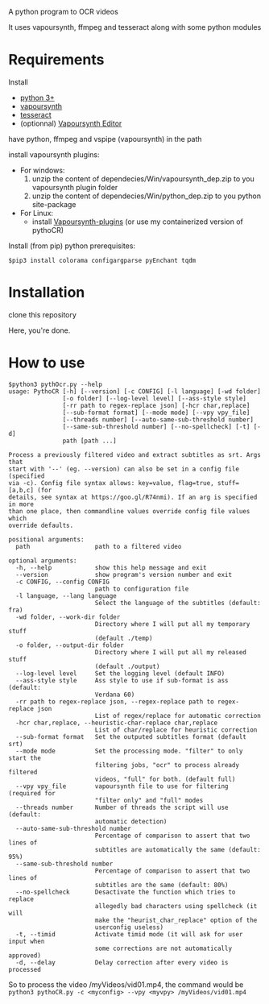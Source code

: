 A python program to OCR videos

It uses vapoursynth, ffmpeg and tesseract along with some python modules

Requirements
============

Install 
- [python 3+](https://www.python.org/downloads/release)
- [vapoursynth](https://github.com/vapoursynth/vapoursynth/releases)
- [tesseract](https://github.com/tesseract-ocr/tesseract/wiki/Downloads)
- (optionnal) [Vapoursynth Editor](https://bitbucket.org/mystery_keeper/vapoursynth-editor/downloads/)

have python, ffmpeg and vspipe (vapoursynth) in the path

install vapoursynth plugins:
- For windows:
  1. unzip the content of dependecies/Win/vapoursynth_dep.zip to you vapoursynth plugin folder
  2. unzip the content of dependecies/Win/python_dep.zip to you python site-package   
- For Linux:
  - install [Vapoursynth-plugins](https://github.com/darealshinji/vapoursynth-plugins) (or use my containerized version of pythoCR)

Install (from pip) python prerequisites:

`$pip3 install colorama configargparse pyEnchant tqdm`

Installation
============

clone this repository

Here, you're done.

How to use
==========


```
$python3 pythOcr.py --help
usage: PythoCR [-h] [--version] [-c CONFIG] [-l language] [-wd folder]
               [-o folder] [--log-level level] [--ass-style style]
               [-rr path to regex-replace json] [-hcr char,replace]
               [--sub-format format] [--mode mode] [--vpy vpy_file]
               [--threads number] [--auto-same-sub-threshold number]
               [--same-sub-threshold number] [--no-spellcheck] [-t] [-d]
               path [path ...]

Process a previously filtered video and extract subtitles as srt. Args that
start with '--' (eg. --version) can also be set in a config file (specified
via -c). Config file syntax allows: key=value, flag=true, stuff=[a,b,c] (for
details, see syntax at https://goo.gl/R74nmi). If an arg is specified in more
than one place, then commandline values override config file values which
override defaults.

positional arguments:
  path                  path to a filtered video

optional arguments:
  -h, --help            show this help message and exit
  --version             show program's version number and exit
  -c CONFIG, --config CONFIG
                        path to configuration file
  -l language, --lang language
                        Select the language of the subtitles (default: fra)
  -wd folder, --work-dir folder
                        Directory where I will put all my temporary stuff
                        (default ./temp)
  -o folder, --output-dir folder
                        Directory where I will put all my released stuff
                        (default ./output)
  --log-level level     Set the logging level (default INFO)
  --ass-style style     Ass style to use if sub-format is ass (default:
                        Verdana 60)
  -rr path to regex-replace json, --regex-replace path to regex-replace json
                        List of regex/replace for automatic correction
  -hcr char,replace, --heuristic-char-replace char,replace
                        List of char/replace for heuristic correction
  --sub-format format   Set the outputed subtitles format (default srt)
  --mode mode           Set the processing mode. "filter" to only start the
                        filtering jobs, "ocr" to process already filtered
                        videos, "full" for both. (default full)
  --vpy vpy_file        vapoursynth file to use for filtering (required for
                        "filter only" and "full" modes
  --threads number      Number of threads the script will use (default:
                        automatic detection)
  --auto-same-sub-threshold number
                        Percentage of comparison to assert that two lines of
                        subtitles are automatically the same (default: 95%)
  --same-sub-threshold number
                        Percentage of comparison to assert that two lines of
                        subtitles are the same (default: 80%)
  --no-spellcheck       Desactivate the function which tries to replace
                        allegedly bad characters using spellcheck (it will
                        make the "heurist_char_replace" option of the
                        userconfig useless)
  -t, --timid           Activate timid mode (it will ask for user input when
                        some corrections are not automatically approved)
  -d, --delay           Delay correction after every video is processed
```

So to process the video /myVideos/vid01.mp4, the command would be `python3 pythoCR.py -c <myconfig> --vpy <myvpy> /myVideos/vid01.mp4`
